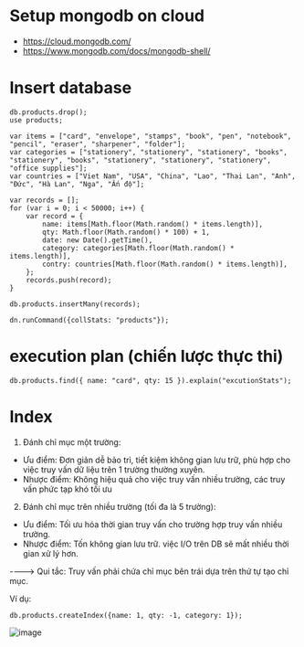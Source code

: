 # Setup mongodb on cloud
- https://cloud.mongodb.com/ 
- https://www.mongodb.com/docs/mongodb-shell/

# Insert database
```
db.products.drop();
use products;

var items = ["card", "envelope", "stamps", "book", "pen", "notebook", "pencil", "eraser", "sharpener", "folder"];
var categories = ["stationery", "stationery", "stationery", "books", "stationery", "books", "stationery", "stationery", "stationery", "office supplies"];
var countries = ["Viet Nam", "USA", "China", "Lao", "Thai Lan", "Anh", "Đức", "Hà Lan", "Nga", "Ấn độ"];

var records = [];
for (var i = 0; i < 50000; i++) {
    var record = {
        name: items[Math.floor(Math.random() * items.length)],
        qty: Math.floor(Math.random() * 100) + 1,
        date: new Date().getTime(),
        category: categories[Math.floor(Math.random() * items.length)],
        contry: countries[Math.floor(Math.random() * items.length)],
    };
    records.push(record);
}

db.products.insertMany(records);

dn.runCommand({collStats: "products"});
```
# execution plan (chiến lược thực thi)

```
db.products.find({ name: "card", qty: 15 }).explain("excutionStats");
```

# Index

1. Đánh chỉ mục một trường:
  + Ưu điểm: Đơn giản dễ bảo trì, tiết kiệm không gian lưu trữ, phù hợp cho việc truy vấn dữ liệu trên 1 trường thường xuyên.
  + Nhược điểm: Không hiệu quả cho việc truy vấn nhiều trường, các truy vấn phức tạp khó tối ưu

2. Đánh chỉ mục trên nhiều trường (tối đa là 5 trường):
  + Ưu điểm: Tối ưu hóa thời gian truy vấn cho trường hợp truy vấn nhiều trường. 
  + Nhược điểm: Tốn không gian lưu trữ. việc I/O trên DB sẽ mất nhiều thời gian xử lý hơn.

 
----> Qui tắc: Truy vấn phải chứa chỉ mục bên trái dựa trên thứ tự tạo chỉ mục.

Ví dụ:

```
db.products.createIndex({name: 1, qty: -1, category: 1});
```

![image](https://github.com/user-attachments/assets/f80c9bf4-774a-43bc-b2a1-f3825a06ead5)






